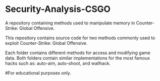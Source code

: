 # Security-Analysis-CSGO
A repository containing methods used to manipulate memory in Counter-Strike: Global Offensive.

This repository contains source code for two methods commonly used to exploit Counter-Strike: Global Offensive.

Each folder contains different methods for access and modifying game data.
Both folders contain similar implementations for the most famous hacks such as: auto-aim, auto-shoot, and wallhack.

#For educational purposes only.
